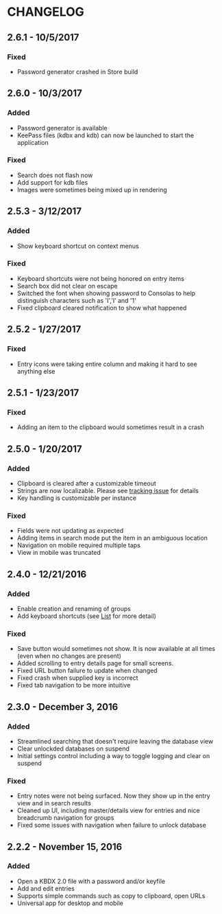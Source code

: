# CHANGELOG

## 2.6.1 - 10/5/2017
### Fixed
- Password generator crashed in Store build

## 2.6.0 - 10/3/2017
### Added
- Password generator is available
- KeePass files (kdbx and kdb) can now be launched to start the application

### Fixed
- Search does not flash now
- Add support for kdb files
- Images were sometimes being mixed up in rendering

## 2.5.3 - 3/12/2017
### Added
- Show keyboard shortcut on context menus

### Fixed
- Keyboard shortcuts were not being honored on entry items
- Search box did not clear on escape
- Switched the font when showing password to Consolas to help distinguish characters such as 'I','l' and '1'
- Fixed clipboard cleared notification to show what happened

## 2.5.2 - 1/27/2017
### Fixed
- Entry icons were taking entire column and making it hard to see anything else

## 2.5.1 - 1/23/2017
### Fixed
- Adding an item to the clipboard would sometimes result in a crash

## 2.5.0 - 1/20/2017
### Added
- Clipboard is cleared after a customizable timeout
- Strings are now localizable. Please see [tracking issue](https://github.com/twsouthwick/KeePassWin/issues/44) for details
- Key handling is customizable per instance

### Fixed
- Fields were not updating as expected
- Adding items in search mode put the item in an ambiguous location
- Navigation on mobile required multiple taps
- View in mobile was truncated 

## 2.4.0 - 12/21/2016
### Added
- Enable creation and renaming of groups
- Add keyboard shortcuts (see [List](KeyboardShortcuts.md) for more detail)

### Fixed
- Save button would sometimes not show. It is now available at all times (even when no changes are present)
- Added scrolling to entry details page for small screens.
- Fixed URL button failure to update when changed
- Fixed crash when supplied key is incorrect
- Fixed tab navigation to be more intuitive

## 2.3.0 - December 3, 2016
### Added
- Streamlined searching that doesn't require leaving the database view
- Clear unlockded databases on suspend
- Initial settings control including a way to toggle logging and clear on suspend

### Fixed
- Entry notes were not being surfaced. Now they show up in the entry view and in search results
- Cleaned up UI, including master/details view for entries and nice breadcrumb navigation for groups
- Fixed some issues with navigation when failure to unlock database

## 2.2.2 - November 15, 2016
### Added
- Open a KBDX 2.0 file with a password and/or keyfile
- Add and edit entries
- Supports simple commands such as copy to clipboard, open URLs
- Universal app for desktop and mobile
